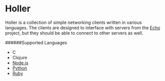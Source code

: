 Holler
======
Holler is a collection of simple networking clients written in various languages. The clients are designed to interface with servers from the [Echo](https://github.com/reillysiemens/echo) project, but they should be able to connect to other servers as well.

######Supported Languages

* C
* Clojure
* [Node.js](http://nodejs.org/api/net.html#net_class_net_socket)
* [Python](http://docs.python.org/3.3/library/socket.html)
* [Ruby](http://ruby-doc.org/stdlib-1.9.3/libdoc/socket/rdoc/Socket.html)
